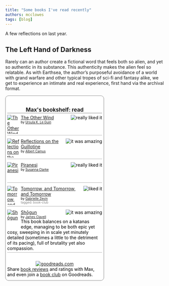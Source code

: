 ```yaml
---
title: "Some books I've read recently"
authors: mcclowes
tags: [blog]
---
```


A few reflections on last year.

<!--truncate-->

## The Left Hand of Darkness

Rarely can an author create a fictional word that feels both so alien, and yet so authentic in its substance. 
This authenticity makes the alien feel so relatable. 
As with Earthsea, the author’s purposeful avoidance of a world with grand warfare and other typical tropes of sci-fi and fantasy alike, 
we get to experience an intimate and real experience, first hand via the archival format.


<!-- Show static HTML/CSS as a placeholder in case js is not enabled - javascript include will override this if things work -->
<style type="text/css" media="screen">
  .gr_custom_container_1709918497 {
    /* customize your Goodreads widget container here*/
    border: 1px solid gray;
    border-radius:10px;
    padding: 10px 5px 10px 5px;
    background-color: #FFFFFF;
    color: #000000;
    width: 300px
  }
  .gr_custom_header_1709918497 {
    /* customize your Goodreads header here*/
    border-bottom: 1px solid gray;
    width: 100%;
    margin-bottom: 5px;
    text-align: center;
    font-size: 120%
  }
  .gr_custom_each_container_1709918497 {
    /* customize each individual book container here */
    width: 100%;
    clear: both;
    margin-bottom: 10px;
    overflow: auto;
    padding-bottom: 4px;
    border-bottom: 1px solid #aaa;
  }
  .gr_custom_book_container_1709918497 {
    /* customize your book covers here */
    overflow: hidden;
    height: 60px;
      float: left;
      margin-right: 4px;
      width: 39px;
  }
  .gr_custom_author_1709918497 {
    /* customize your author names here */
    font-size: 10px;
  }
  .gr_custom_tags_1709918497 {
    /* customize your tags here */
    font-size: 10px;
    color: gray;
  }
  .gr_custom_rating_1709918497 {
    /* customize your rating stars here */
    float: right;
  }
</style>

<div id="gr_custom_widget_1709918497">
    <div class="gr_custom_container_1709918497">
      <h2 class="gr_custom_header_1709918497">
        <a style="text-decoration: none;" rel="nofollow" href="https://www.goodreads.com/review/list/77525785-max-clayton-clowes?shelf=read&amp;utm_medium=api&amp;utm_source=custom_widget">Max&#39;s bookshelf: read</a>
      </h2>
      <div class="gr_custom_each_container_1709918497">
          <div class="gr_custom_book_container_1709918497">
            <a title="The Other Wind (Earthsea Cycle, #6)" rel="nofollow" href="https://www.goodreads.com/review/show/5645407446?utm_medium=api&amp;utm_source=custom_widget"><img alt="The Other Wind" border="0" src="https://i.gr-assets.com/images/S/compressed.photo.goodreads.com/books/1309285821l/13658._SY75_.jpg" /></a>
          </div>
          <div class="gr_custom_rating_1709918497">
            <span class=" staticStars notranslate" title="really liked it"><img alt="really liked it" src="https://s.gr-assets.com/images/layout/gr_red_star_active.png" /><img alt="" src="https://s.gr-assets.com/images/layout/gr_red_star_active.png" /><img alt="" src="https://s.gr-assets.com/images/layout/gr_red_star_active.png" /><img alt="" src="https://s.gr-assets.com/images/layout/gr_red_star_active.png" /><img alt="" src="https://s.gr-assets.com/images/layout/gr_red_star_inactive.png" /></span>
          </div>
          <div class="gr_custom_title_1709918497">
            <a rel="nofollow" href="https://www.goodreads.com/review/show/5645407446?utm_medium=api&amp;utm_source=custom_widget">The Other Wind</a>
          </div>
          <div class="gr_custom_author_1709918497">
            by <a rel="nofollow" href="https://www.goodreads.com/author/show/874602.Ursula_K_Le_Guin">Ursula K. Le Guin</a>
          </div>
      </div>
      <div class="gr_custom_each_container_1709918497">
          <div class="gr_custom_book_container_1709918497">
            <a title="Reflections on the Guillotine" rel="nofollow" href="https://www.goodreads.com/review/show/6222193384?utm_medium=api&amp;utm_source=custom_widget"><img alt="Reflections on the Guillotine" border="0" src="https://i.gr-assets.com/images/S/compressed.photo.goodreads.com/books/1480549012l/2653858._SY75_.jpg" /></a>
          </div>
          <div class="gr_custom_rating_1709918497">
            <span class=" staticStars notranslate" title="it was amazing"><img alt="it was amazing" src="https://s.gr-assets.com/images/layout/gr_red_star_active.png" /><img alt="" src="https://s.gr-assets.com/images/layout/gr_red_star_active.png" /><img alt="" src="https://s.gr-assets.com/images/layout/gr_red_star_active.png" /><img alt="" src="https://s.gr-assets.com/images/layout/gr_red_star_active.png" /><img alt="" src="https://s.gr-assets.com/images/layout/gr_red_star_active.png" /></span>
          </div>
          <div class="gr_custom_title_1709918497">
            <a rel="nofollow" href="https://www.goodreads.com/review/show/6222193384?utm_medium=api&amp;utm_source=custom_widget">Reflections on the Guillotine</a>
          </div>
          <div class="gr_custom_author_1709918497">
            by <a rel="nofollow" href="https://www.goodreads.com/author/show/957894.Albert_Camus">Albert Camus</a>
          </div>
      </div>
      <div class="gr_custom_each_container_1709918497">
          <div class="gr_custom_book_container_1709918497">
            <a title="Piranesi" rel="nofollow" href="https://www.goodreads.com/review/show/5983896683?utm_medium=api&amp;utm_source=custom_widget"><img alt="Piranesi" border="0" src="https://i.gr-assets.com/images/S/compressed.photo.goodreads.com/books/1609095173l/50202953._SY75_.jpg" /></a>
          </div>
          <div class="gr_custom_rating_1709918497">
            <span class=" staticStars notranslate" title="really liked it"><img alt="really liked it" src="https://s.gr-assets.com/images/layout/gr_red_star_active.png" /><img alt="" src="https://s.gr-assets.com/images/layout/gr_red_star_active.png" /><img alt="" src="https://s.gr-assets.com/images/layout/gr_red_star_active.png" /><img alt="" src="https://s.gr-assets.com/images/layout/gr_red_star_active.png" /><img alt="" src="https://s.gr-assets.com/images/layout/gr_red_star_inactive.png" /></span>
          </div>
          <div class="gr_custom_title_1709918497">
            <a rel="nofollow" href="https://www.goodreads.com/review/show/5983896683?utm_medium=api&amp;utm_source=custom_widget">Piranesi</a>
          </div>
          <div class="gr_custom_author_1709918497">
            by <a rel="nofollow" href="https://www.goodreads.com/author/show/8842.Susanna_Clarke">Susanna Clarke</a>
          </div>
      </div>
      <div class="gr_custom_each_container_1709918497">
          <div class="gr_custom_book_container_1709918497">
            <a title="Tomorrow, and Tomorrow, and Tomorrow" rel="nofollow" href="https://www.goodreads.com/review/show/5652478243?utm_medium=api&amp;utm_source=custom_widget"><img alt="Tomorrow, and Tomorrow, and Tomorrow" border="0" src="https://i.gr-assets.com/images/S/compressed.photo.goodreads.com/books/1636978687l/58784475._SY75_.jpg" /></a>
          </div>
          <div class="gr_custom_rating_1709918497">
            <span class=" staticStars notranslate" title="liked it"><img alt="liked it" src="https://s.gr-assets.com/images/layout/gr_red_star_active.png" /><img alt="" src="https://s.gr-assets.com/images/layout/gr_red_star_active.png" /><img alt="" src="https://s.gr-assets.com/images/layout/gr_red_star_active.png" /><img alt="" src="https://s.gr-assets.com/images/layout/gr_red_star_inactive.png" /><img alt="" src="https://s.gr-assets.com/images/layout/gr_red_star_inactive.png" /></span>
          </div>
          <div class="gr_custom_title_1709918497">
            <a rel="nofollow" href="https://www.goodreads.com/review/show/5652478243?utm_medium=api&amp;utm_source=custom_widget">Tomorrow, and Tomorrow, and Tomorrow</a>
          </div>
          <div class="gr_custom_author_1709918497">
            by <a rel="nofollow" href="https://www.goodreads.com/author/show/40593.Gabrielle_Zevin">Gabrielle Zevin</a>
          </div>
          <div class="gr_custom_tags_1709918497">
            tagged:
            book-club
          </div>
      </div>
      <div class="gr_custom_each_container_1709918497">
          <div class="gr_custom_book_container_1709918497">
            <a title="Shōgun (Asian Saga, #1)" rel="nofollow" href="https://www.goodreads.com/review/show/5450732402?utm_medium=api&amp;utm_source=custom_widget"><img alt="Shōgun" border="0" src="https://i.gr-assets.com/images/S/compressed.photo.goodreads.com/books/1704385704l/52382796._SY75_.jpg" /></a>
          </div>
          <div class="gr_custom_rating_1709918497">
            <span class=" staticStars notranslate" title="it was amazing"><img alt="it was amazing" src="https://s.gr-assets.com/images/layout/gr_red_star_active.png" /><img alt="" src="https://s.gr-assets.com/images/layout/gr_red_star_active.png" /><img alt="" src="https://s.gr-assets.com/images/layout/gr_red_star_active.png" /><img alt="" src="https://s.gr-assets.com/images/layout/gr_red_star_active.png" /><img alt="" src="https://s.gr-assets.com/images/layout/gr_red_star_active.png" /></span>
          </div>
          <div class="gr_custom_title_1709918497">
            <a rel="nofollow" href="https://www.goodreads.com/review/show/5450732402?utm_medium=api&amp;utm_source=custom_widget">Shōgun</a>
          </div>
          <div class="gr_custom_author_1709918497">
            by <a rel="nofollow" href="https://www.goodreads.com/author/show/6417.James_Clavell">James Clavell</a>
          </div>
          <div class="gr_custom_review_1709918497">
            This book balances on a katanas edge, managing to be both epic yet cosy, sweeping in in scale yet minutely detailed (sometimes a little to the detriment of its pacing), full of brutality yet also compassion.
          </div>
      </div>
      <br style="clear: both"/>
      <center>
      <a rel="nofollow" href="https://www.goodreads.com/"><img alt="goodreads.com" style="border:0" src="https://s.gr-assets.com/images/widget/widget_logo.gif" /></a>
      </center>
      <noscript>
      Share <a rel="nofollow" href="https://www.goodreads.com/">book reviews</a> and ratings with Max, and even join a <a rel="nofollow" href="https://www.goodreads.com/group">book club</a> on Goodreads.
      </noscript>
    </div>
</div>
